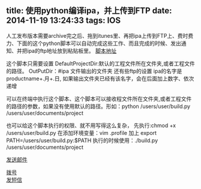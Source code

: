 title: 使用python编译ipa，并上传到FTP
date: 2014-11-19 13:24:33
tags: IOS
---
<p>
人工发布版本需要archive完之后、拖到itunes里、再把ipa上传到FTP上、费时费力、下面的这个python脚本可以自动完成这些工作、而且完成的时候、发出通知、并把ipa的ftp地址放到粘贴板里。
<a href="https://github.com/DevilMayCry4/python/blob/master/build.py">脚本地址</a>
<p>

<p>
这个脚本只需要设置
DefaultProjectDir:默认的工程文件所在文件夹,或者工程文件的路径。
OutPutDir：#ipa 文件输出的文件夹
还有些ftp的设置
ipa的名字是productname+.月+.日,
如果输出文件夹已经有该名字，会在后面加上数字、依次递增
</p>

<p>
可以在终端中执行这个脚本、这个脚本可以接收程文件所在文件夹,或者工程文件的路径的参数，如果没有使用默认的路径。形如：python /users/user/build.py /users/user/documents/project
</p>
<p>
也可以给这个脚本执行的权限、就不用写得这么复杂，
先执行:chmod +x  /users/user/build.py
在添加环境变量：vim .profile
加上 export PATH=/users/user/build.py:$PATH
执行的时候使用：./build.py  /users/user/documents/project
</p>
<a href="mailto:aaa@5icool.org">发送邮件</a>

<a href="tel:18688888888">拨号</a>   
<a href="sms:18688888888">发短信</a>



